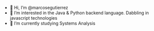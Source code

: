 - 👋 Hi, I’m @marcosegutierrez
- 👀 I’m interested in the Java & Python backend language. Dabbling in javascript technologies
- 🌱 I’m currently studying Systems Analysis

<!---
- 💞️ I’m looking to collaborate on ...
- 📫 How to reach me ...
--->

<!---
marcosegutierrez/marcosegutierrez is a ✨ special ✨ repository because its `README.md` (this file) appears on your GitHub profile.
You can click the Preview link to take a look at your changes.
--->
